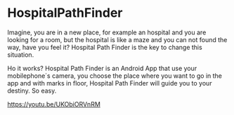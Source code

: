 # HospitalPathFinder

Imagine, you are in a new place, for example an hospital and you are looking for a room, but the hospital is like a maze and you can not found the way, have you feel it? Hospital Path Finder is the key to change this situation.

Ho it works? Hospital Path Finder is an Android App that use your mobilephone´s camera, you choose the place where you want to go in the app and with marks in floor, Hospital Path Finder will guide you to your destiny. So easy. 

https://youtu.be/UKObiORVnRM
